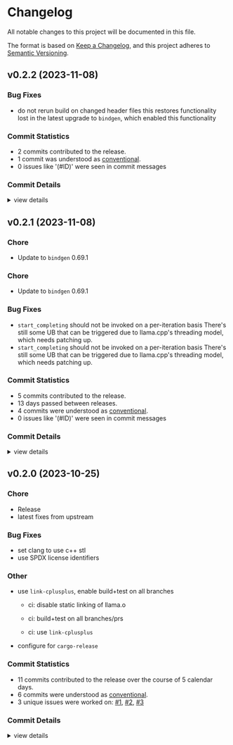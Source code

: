 # Changelog

All notable changes to this project will be documented in this file.

The format is based on [Keep a Changelog](https://keepachangelog.com/en/1.0.0/),
and this project adheres to [Semantic Versioning](https://semver.org/spec/v2.0.0.html).

## v0.2.2 (2023-11-08)

### Bug Fixes

 - <csr-id-674f395961c27f1f1d53d487721e24f04fc81d71/> do not rerun build on changed header files
   this restores functionality lost in the latest upgrade to `bindgen`, which enabled this functionality

### Commit Statistics

<csr-read-only-do-not-edit/>

 - 2 commits contributed to the release.
 - 1 commit was understood as [conventional](https://www.conventionalcommits.org).
 - 0 issues like '(#ID)' were seen in commit messages

### Commit Details

<csr-read-only-do-not-edit/>

<details><summary>view details</summary>

 * **Uncategorized**
    - Do not rerun build on changed header files ([`674f395`](https://github.com/binedge/llama_cpp-rs/commit/674f395961c27f1f1d53d487721e24f04fc81d71))
    - Release llama_cpp_sys v0.2.1, llama_cpp v0.1.1 ([`a9e5813`](https://github.com/binedge/llama_cpp-rs/commit/a9e58133cb1c1d4d45f99a7746e0af7da1a099e1))
</details>

## v0.2.1 (2023-11-08)

<csr-id-ccb794d346de87e48199f9f0f3564f3c7a2cd607/>

### Chore

 - <csr-id-ccb794d346de87e48199f9f0f3564f3c7a2cd607/> Update to `bindgen` 0.69.1

### Chore

 - <csr-id-6d3183d1e6c2df98b8b3a2db405d6af163ca582a/> Update to `bindgen` 0.69.1

### Bug Fixes

 - <csr-id-4eb0bc9800877e460fe0d1d25398f35976b4d730/> `start_completing` should not be invoked on a per-iteration basis
   There's still some UB that can be triggered due to llama.cpp's threading model, which needs patching up.
 - <csr-id-27706de1a471b317e4b7b4fdd4c5bbabfbd95ed6/> `start_completing` should not be invoked on a per-iteration basis
   There's still some UB that can be triggered due to llama.cpp's threading model, which needs patching up.

### Commit Statistics

<csr-read-only-do-not-edit/>

 - 5 commits contributed to the release.
 - 13 days passed between releases.
 - 4 commits were understood as [conventional](https://www.conventionalcommits.org).
 - 0 issues like '(#ID)' were seen in commit messages

### Commit Details

<csr-read-only-do-not-edit/>

<details><summary>view details</summary>

 * **Uncategorized**
    - Release llama_cpp_sys v0.2.1, llama_cpp v0.1.1 ([`ef4e3f7`](https://github.com/binedge/llama_cpp-rs/commit/ef4e3f7a3c868a892f26acfae2a5211de4900d1c))
    - Update to `bindgen` 0.69.1 ([`6d3183d`](https://github.com/binedge/llama_cpp-rs/commit/6d3183d1e6c2df98b8b3a2db405d6af163ca582a))
    - `start_completing` should not be invoked on a per-iteration basis ([`27706de`](https://github.com/binedge/llama_cpp-rs/commit/27706de1a471b317e4b7b4fdd4c5bbabfbd95ed6))
    - Update to `bindgen` 0.69.1 ([`ccb794d`](https://github.com/binedge/llama_cpp-rs/commit/ccb794d346de87e48199f9f0f3564f3c7a2cd607))
    - `start_completing` should not be invoked on a per-iteration basis ([`4eb0bc9`](https://github.com/binedge/llama_cpp-rs/commit/4eb0bc9800877e460fe0d1d25398f35976b4d730))
</details>

## v0.2.0 (2023-10-25)

<csr-id-116fe8c82fe2c43bf9041f6dbfe2ed15d00e18e9/>
<csr-id-96548c840d3101091c879648074fa0ed1cee3011/>
<csr-id-2d14d8df7e3850525d0594d387f65b7a4fc26646/>
<csr-id-a5fb19499ecbb1060ca8211111f186efc6e9b114/>

### Chore

 - <csr-id-116fe8c82fe2c43bf9041f6dbfe2ed15d00e18e9/> Release
 - <csr-id-96548c840d3101091c879648074fa0ed1cee3011/> latest fixes from upstream

### Bug Fixes

 - <csr-id-b9cde4a7a09837f7b01b124acb8325391e3b1b65/> set clang to use c++ stl
 - <csr-id-2cb06aea62b892a032f515b78d720acb915f4a22/> use SPDX license identifiers

### Other

 - <csr-id-2d14d8df7e3850525d0594d387f65b7a4fc26646/> use `link-cplusplus`, enable build+test on all branches
   * ci: disable static linking of llama.o
   
   * ci: build+test on all branches/prs
   
   * ci: use `link-cplusplus`
 - <csr-id-a5fb19499ecbb1060ca8211111f186efc6e9b114/> configure for `cargo-release`

### Commit Statistics

<csr-read-only-do-not-edit/>

 - 11 commits contributed to the release over the course of 5 calendar days.
 - 6 commits were understood as [conventional](https://www.conventionalcommits.org).
 - 3 unique issues were worked on: [#1](https://github.com/binedge/llama_cpp-rs/issues/1), [#2](https://github.com/binedge/llama_cpp-rs/issues/2), [#3](https://github.com/binedge/llama_cpp-rs/issues/3)

### Commit Details

<csr-read-only-do-not-edit/>

<details><summary>view details</summary>

 * **[#1](https://github.com/binedge/llama_cpp-rs/issues/1)**
    - Use `link-cplusplus`, enable build+test on all branches ([`2d14d8d`](https://github.com/binedge/llama_cpp-rs/commit/2d14d8df7e3850525d0594d387f65b7a4fc26646))
 * **[#2](https://github.com/binedge/llama_cpp-rs/issues/2)**
    - Prepare for publishing to crates.io ([`f35e282`](https://github.com/binedge/llama_cpp-rs/commit/f35e28252ec7817a8999b83bdac33dffebf4b663))
 * **[#3](https://github.com/binedge/llama_cpp-rs/issues/3)**
    - Release ([`116fe8c`](https://github.com/binedge/llama_cpp-rs/commit/116fe8c82fe2c43bf9041f6dbfe2ed15d00e18e9))
 * **Uncategorized**
    - Release llama_cpp_sys v0.2.0 ([`fa3af83`](https://github.com/binedge/llama_cpp-rs/commit/fa3af83e51f552ad60e3f4e06cb3582b0cb4be2f))
    - Use SPDX license identifiers ([`2cb06ae`](https://github.com/binedge/llama_cpp-rs/commit/2cb06aea62b892a032f515b78d720acb915f4a22))
    - Release llama_cpp_sys v0.2.0 ([`85f21a1`](https://github.com/binedge/llama_cpp-rs/commit/85f21a1eca80faa9bd3f2f160d58b21a437814aa))
    - Add CHANGELOG.md ([`0e836f5`](https://github.com/binedge/llama_cpp-rs/commit/0e836f5b60b0e2f110972ef384f23c350150f55b))
    - Set clang to use c++ stl ([`b9cde4a`](https://github.com/binedge/llama_cpp-rs/commit/b9cde4a7a09837f7b01b124acb8325391e3b1b65))
    - Latest fixes from upstream ([`96548c8`](https://github.com/binedge/llama_cpp-rs/commit/96548c840d3101091c879648074fa0ed1cee3011))
    - Configure for `cargo-release` ([`a5fb194`](https://github.com/binedge/llama_cpp-rs/commit/a5fb19499ecbb1060ca8211111f186efc6e9b114))
    - Initial commit ([`6f672ff`](https://github.com/binedge/llama_cpp-rs/commit/6f672ffddc49ce23cd3eb4996128fe8614c560b4))
</details>


